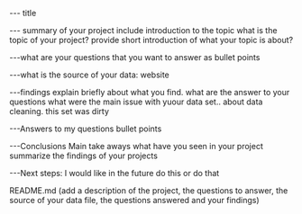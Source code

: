 --- title


--- summary of your project 
include introduction to the topic
what is the topic of your project?
provide short introduction of what your topic is about?

---what are your questions that you want to answer as bullet points

---what is the source of your data: website

---findings
explain briefly about what you find. what are the answer to your questions
what were the main issue with yuour data set.. about data cleaning. this set was dirty


---Answers to my questions bullet points


---Conclusions
Main take aways
what have you seen in your project
summarize the findings of your projects

---Next steps:
I would like in the future do this or do that




README.md (add a description of the project,
 the questions to answer, the source of your data file, the questions answered and your findings)